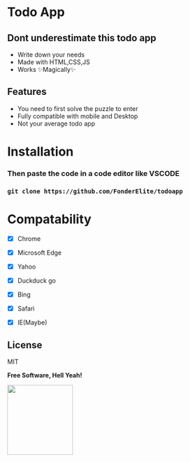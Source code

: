 # Todo App 
## Dont underestimate this todo app 
- Write down your needs
- Made with HTML,CSS,JS
- Works ✨Magically✨

## Features
- You need to first solve the puzzle to enter
- Fully compatible with mobile and Desktop
- Not your average todo app 

# Installation
### Then paste the code in a code editor like VSCODE 
### ```git clone https://github.com/FonderElite/todoapp```


# Compatability
- [x] Chrome
- [x] Microsoft Edge
- [x] Yahoo
- [x] Duckduck go
- [x] Bing
- [x] Safari
- [x] IE(Maybe)


## License

MIT

**Free Software, Hell Yeah!**

[//]: # (These are reference links used in the body of this note and get stripped out when the markdown processor does its job. There is no need to format nicely because it shouldn't be seen. Thanks SO - http://stackoverflow.com/questions/4823468/store-comments-in-markdown-syntax)
<img src="https://images-wixmp-ed30a86b8c4ca887773594c2.wixmp.com/f/089cf2e6-1a07-42af-bcf6-e3528d46e5d4/dbesjt9-fc3a7c1f-5acb-43af-a395-d31246ebd9be.gif?token=eyJ0eXAiOiJKV1QiLCJhbGciOiJIUzI1NiJ9.eyJzdWIiOiJ1cm46YXBwOiIsImlzcyI6InVybjphcHA6Iiwib2JqIjpbW3sicGF0aCI6IlwvZlwvMDg5Y2YyZTYtMWEwNy00MmFmLWJjZjYtZTM1MjhkNDZlNWQ0XC9kYmVzanQ5LWZjM2E3YzFmLTVhY2ItNDNhZi1hMzk1LWQzMTI0NmViZDliZS5naWYifV1dLCJhdWQiOlsidXJuOnNlcnZpY2U6ZmlsZS5kb3dubG9hZCJdfQ.3PsQgskm8Y3vBZ13mja3sq7zv1r3gdp_fWu1L34qYYg" width="150" height="160">
